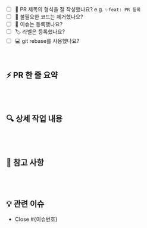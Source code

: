 - [ ] 🔀 PR 제목의 형식을 잘 작성했나요? e.g. `✨feat: PR 등록`
- [ ] 🧹 불필요한 코드는 제거했나요?
- [ ] 💭 이슈는 등록했나요?
- [ ] 🏷️ 라벨은 등록했나요?
- [ ] 💻 git rebase를 사용했나요?

<br>

## ⚡ PR 한 줄 요약
<!--수정/추가한 작업 내용을 설명해 주세요.-->

<br><br>

## 🔍 상세 작업 내용
<!-- 작업한 상세 내용을 설명해 주세요.-->

<br><br>

## 💬 참고 사항
<!-- 참고할 만한 사항이 있다면 작성해 주세요. -->

<br><br>

## 💡 관련 이슈
<!-- 아래 이슈 번호를 작성하면 해당 이슈가 Close 됩니다. -->
<!-- ex) Close #14 -->

- Close #{이슈번호}

<br><br>